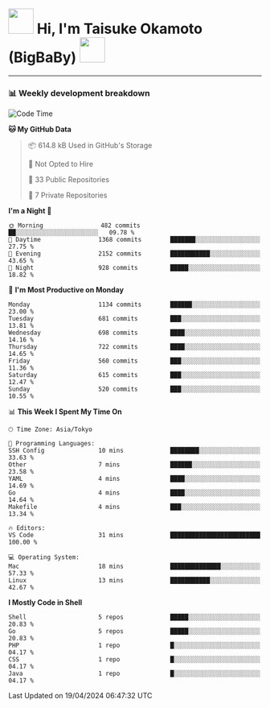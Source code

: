 <!-- Title -->
<h1>
    <img src="https://media.tenor.com/TlyRveJkgo4AAAAi/cloud-cloud-strife.gif" width="50"/> 
    Hi, I'm Taisuke Okamoto (BigBaBy) 
    <img src="https://media.tenor.com/TlyRveJkgo4AAAAi/cloud-cloud-strife.gif" width="50"/>
</h1>

---

<h3> 📊 Weekly development breakdown </h3>
<!-- waka-readme-stats -->

<!--START_SECTION:waka-->
![Code Time](http://img.shields.io/badge/Code%20Time-1%2C729%20hrs%2017%20mins-blue)

**🐱 My GitHub Data** 

> 📦 614.8 kB Used in GitHub's Storage 
 > 
> 🚫 Not Opted to Hire
 > 
> 📜 33 Public Repositories 
 > 
> 🔑 7 Private Repositories 
 > 
**I'm a Night 🦉** 

```text
🌞 Morning                482 commits         ██░░░░░░░░░░░░░░░░░░░░░░░   09.78 % 
🌆 Daytime                1368 commits        ███████░░░░░░░░░░░░░░░░░░   27.75 % 
🌃 Evening                2152 commits        ███████████░░░░░░░░░░░░░░   43.65 % 
🌙 Night                  928 commits         █████░░░░░░░░░░░░░░░░░░░░   18.82 % 
```
📅 **I'm Most Productive on Monday** 

```text
Monday                   1134 commits        ██████░░░░░░░░░░░░░░░░░░░   23.00 % 
Tuesday                  681 commits         ███░░░░░░░░░░░░░░░░░░░░░░   13.81 % 
Wednesday                698 commits         ████░░░░░░░░░░░░░░░░░░░░░   14.16 % 
Thursday                 722 commits         ████░░░░░░░░░░░░░░░░░░░░░   14.65 % 
Friday                   560 commits         ███░░░░░░░░░░░░░░░░░░░░░░   11.36 % 
Saturday                 615 commits         ███░░░░░░░░░░░░░░░░░░░░░░   12.47 % 
Sunday                   520 commits         ███░░░░░░░░░░░░░░░░░░░░░░   10.55 % 
```


📊 **This Week I Spent My Time On** 

```text
🕑︎ Time Zone: Asia/Tokyo

💬 Programming Languages: 
SSH Config               10 mins             ████████░░░░░░░░░░░░░░░░░   33.63 % 
Other                    7 mins              ██████░░░░░░░░░░░░░░░░░░░   23.58 % 
YAML                     4 mins              ████░░░░░░░░░░░░░░░░░░░░░   14.69 % 
Go                       4 mins              ████░░░░░░░░░░░░░░░░░░░░░   14.64 % 
Makefile                 4 mins              ███░░░░░░░░░░░░░░░░░░░░░░   13.34 % 

🔥 Editors: 
VS Code                  31 mins             █████████████████████████   100.00 % 

💻 Operating System: 
Mac                      18 mins             ██████████████░░░░░░░░░░░   57.33 % 
Linux                    13 mins             ███████████░░░░░░░░░░░░░░   42.67 % 
```

**I Mostly Code in Shell** 

```text
Shell                    5 repos             █████░░░░░░░░░░░░░░░░░░░░   20.83 % 
Go                       5 repos             █████░░░░░░░░░░░░░░░░░░░░   20.83 % 
PHP                      1 repo              █░░░░░░░░░░░░░░░░░░░░░░░░   04.17 % 
CSS                      1 repo              █░░░░░░░░░░░░░░░░░░░░░░░░   04.17 % 
Java                     1 repo              █░░░░░░░░░░░░░░░░░░░░░░░░   04.17 % 
```




 Last Updated on 19/04/2024 06:47:32 UTC
<!--END_SECTION:waka-->
